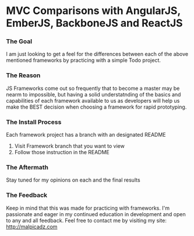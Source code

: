# MVC Comparisons with AngularJS, EmberJS, BackboneJS and ReactJS

### The Goal 

I am just looking to get a feel for the differences between each of the above mentioned frameworks by practicing with a simple Todo project.

### The Reason

JS Frameworks come out so frequently that to become a master may be nearm to impossible, but having a solid understatnding of the basics and capabilities of each framework available to us as developers will help us make the BEST decision when choosing a framework for rapid prototyping.


### The Install Process 
Each framework project has a branch with an designated README

1. Visit Framework branch that you want to view
2. Follow those instruction in the README


### The Aftermath
Stay tuned for my opinions on each and the final results

### The Feedback
Keep in mind that this was made for practicing with frameworks. I'm passionate and eager in my continued education in development and open to any and all feedback. Feel free to contact me by visiting my site:
http://malpicadz.com








